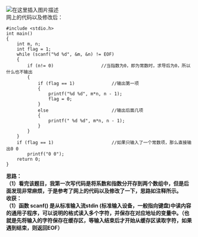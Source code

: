 ﻿![在这里插入图片描述](https://img-blog.csdnimg.cn/20190806185355840.png?x-oss-process=image/watermark,type_ZmFuZ3poZW5naGVpdGk,shadow_10,text_aHR0cHM6Ly9ibG9nLmNzZG4ubmV0L3UwMTIwMTE5MTI=,size_16,color_FFFFFF,t_70)  
网上的代码以及修改后：  

```
#include <stdio.h>
int main()
{
	int m, n;
	int flag = 1;
	while (scanf("%d %d", &m, &n) != EOF) 
	{
		if (n!= 0)					//当指数为0，即为常数时，求导后为0，所以什么也不输出
		{
			if (flag == 1)				//输出第一项
			{
				printf("%d %d", m*n, n - 1);
				flag = 0;
			}
			else						//输出后面几项
			{
				printf(" %d %d", m*n, n - 1);
			}
		}
	}
	if (flag == 1)						//如果只输入了一个常数项，那么直接输出0 0
		printf("0 0");
	return 0;
}
```
  
  **思路：    
  （1）看完该题目，我第一次写代码是将系数和指数分开存到两个数组中，但是后面发现非常麻烦，于是参考了网上的代码以及修改了一下，思路如注释所示。  
  收获：    
  （1）函数 scanf() 是从标准输入流stdin   (标准输入设备，一般指向键盘)中读内容的通用子程序，可以说明的格式读入多个字符，并保存在对应地址的变量中。（也就是先将输入的字符保存在缓存区，等输入结束后才开始从缓存区读取字符，如果遇到结束，则返回EOF）**
